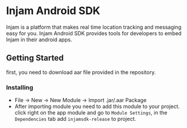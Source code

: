# Injam Android SDK

Injam is a platform that makes real time location tracking and messaging easy for you. Injam Android SDK provides tools for developers to embed Injam in their android apps.

## Getting Started

first, you need to download aar file provided in the repository.

### Installing

- File -> New -> New Module -> Import .jar/.aar Package
- After importing module you need to add this module to your project. click right on the app module and go to `Module Settings`, in the `Dependencies` tab add `injamsdk-release` to project.
